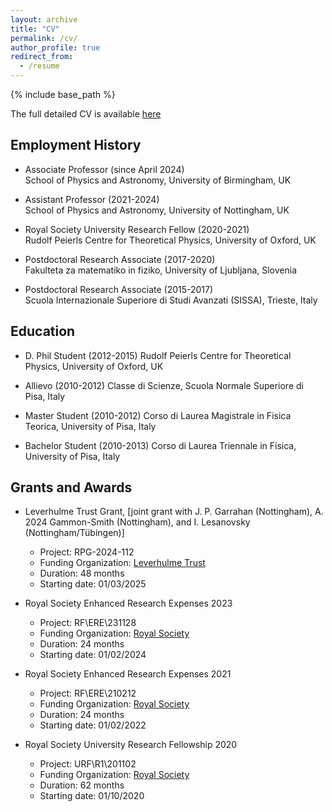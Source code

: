```yaml
---
layout: archive
title: "CV"
permalink: /cv/
author_profile: true
redirect_from:
  - /resume
---
```


{% include base_path %}

The full detailed CV is available [here](https://brunobertini.github.io/files/CV.pdf)

Employment History
-----------------
* Associate Professor (since April 2024)  
School of Physics and Astronomy, University of Birmingham, UK 

* Assistant Professor (2021-2024)  
School of Physics and Astronomy, University of Nottingham, UK

* Royal Society University Research Fellow (2020-2021)  
Rudolf Peierls Centre for Theoretical Physics, University of Oxford, UK

* Postdoctoral Research Associate (2017-2020)  
Fakulteta za matematiko in fiziko, University of Ljubljana, Slovenia  

* Postdoctoral Research Associate (2015-2017)  
Scuola Internazionale Superiore di Studi Avanzati (SISSA), Trieste, Italy 



Education
---------
* D. Phil Student (2012-2015) 
 Rudolf Peierls Centre for Theoretical Physics, University of Oxford, UK

* Allievo (2010-2012)
 Classe di Scienze, Scuola Normale Superiore di Pisa, Italy


* Master Student (2010-2012) 
 Corso di Laurea Magistrale in Fisica Teorica, University of Pisa, Italy


* Bachelor Student (2010-2013) 
 Corso di Laurea Triennale in Fisica, University of Pisa, Italy


  
Grants and Awards
-----------------

* Leverhulme Trust Grant, [joint grant with J. P. Garrahan (Nottingham), A. 2024 Gammon-Smith (Nottingham), and I. Lesanovsky (Nottingham/Tübingen)]
    * Project: RPG-2024-112
    * Funding Organization: [Leverhulme Trust](https://www.leverhulme.ac.uk/)
    * Duration: 48 months
    * Starting date: 01/03/2025

* Royal Society Enhanced Research Expenses 2023 
    * Project: RF\ERE\231128
    * Funding Organization: [Royal Society](https://royalsociety.org)
    * Duration: 24 months
    * Starting date: 01/02/2024

* Royal Society Enhanced Research Expenses 2021 
    * Project: RF\ERE\210212
    * Funding Organization: [Royal Society](https://royalsociety.org)
    * Duration: 24 months
    * Starting date: 01/02/2022

* Royal Society University Research Fellowship 2020 
    * Project: URF\R1\201102
    * Funding Organization: [Royal Society](https://royalsociety.org)
    * Duration: 62 months
    * Starting date: 01/10/2020


